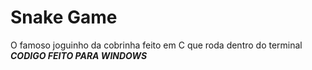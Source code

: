 # Snake Game
O famoso joguinho da cobrinha feito em C que roda dentro do terminal
<br>
***CODIGO FEITO PARA WINDOWS***